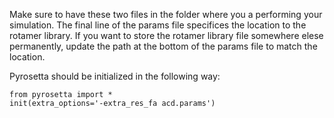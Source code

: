 Make sure to have these two files in the folder where you a performing your simulation. The final line of the params file specifices the location to the rotamer library. If you want to store the rotamer library file somewhere elese permanently, update the path at the bottom of the params file to match the location.

Pyrosetta should be initialized in the following way:

    from pyrosetta import *
    init(extra_options='-extra_res_fa acd.params')
